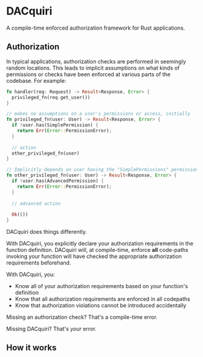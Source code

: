 # DACquiri
A compile-time enforced authorization framework for Rust applications.

## Authorization
In typical applications, authorization checks are performed in seemingly random locations. This leads to implicit assumptions on what kinds of permissions or checks have been enforced at various parts of the codebase. For example:

```rust
fn handler(req: Request) -> Result<Response, Error> {
  privileged_fn(req.get_user())
}

// makes no assumptions on a user's permissions or access, initially
fn privileged_fn(user: User) -> Result<Response, Error> {
  if !user.has(SimplePermission) {
    return Err(Error::PermissionError);
  }
  
  // action
  other_privileged_fn(user)
}

// Implicitly depends on user having the "SimplePermissions" permission or role. 
fn other_privileged_fn(user: User) -> Result<Response, Error> {
  if !user.has(AdvancedPermission) {
    return Err(Error::PermissionError);
  }
  
  // advanced action
  
  Ok(())
}
```

DACquiri does things differently.

With DACquiri, you explicitly declare your authorization requirements in the function definition. DACquiri will, at compile-time, enforce **all** code-paths invoking your function will have checked the appropriate authorization requirements beforehand.

With DACquiri, you:

* Know all of your authorization requirements based on your function's definition
* Know that all authorization requirements are enforced in all codepaths
* Know that authorization violations cannot be introduced accidentally

Missing an authorization check? That's a compile-time error.

Missing DACquiri? That's *your* error.

## How it works
